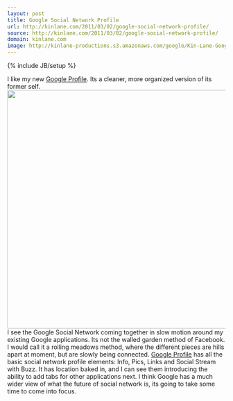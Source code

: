 ```yaml
---
layout: post
title: Google Social Network Profile
url: http://kinlane.com/2011/03/02/google-social-network-profile/
source: http://kinlane.com/2011/03/02/google-social-network-profile/
domain: kinlane.com
image: http://kinlane-productions.s3.amazonaws.com/google/Kin-Lane-Google-Profile.png
---
```

{% include JB/setup %}

<p>
     I like my new <a title="Google Profile" href="https://profiles.google.com/kinlane/about">Google Profile</a>. Its a cleaner, more organized version of its former self. <a title="Google Profile" href="https://profiles.google.com/kinlane/about"><img class="c1" src="http://kinlane-productions.s3.amazonaws.com/google/Kin-Lane-Google-Profile.png" alt="" width="550" align="center" /></a> I see the Google Social Network coming together in slow motion around my existing Google applications. Its not the walled garden method of Facebook. I would call it a rolling meadows method, where the different pieces are hills apart at moment, but are slowly being connected. <a title="Google Profiles" href="http://www.google.com/profiles">Google Profile</a> has all the basic social network profile elements: Info, Pics, Links and Social Stream with Buzz. It has location baked in, and I can see them introducing the ability to add tabs for other applications next. I think Google has a much wider view of what the future of social network is, its going to take some time to come into focus.
</p>